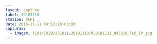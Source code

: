 ```yaml
---
layout: capture
label: 20181110
station: TLP1
date: 2018-11-11 04:53:18+00:00
capturas:
  - imagem: TLP1/2018/201811/20181110/M20181111_045318_TLP_1P.jpg
---
```


